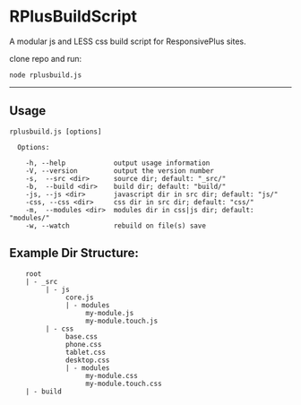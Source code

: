RPlusBuildScript
================

A modular js and LESS css build script for ResponsivePlus sites.


clone repo and run:

```
node rplusbuild.js
```
---
Usage
---

```
rplusbuild.js [options]

  Options:

	-h, --help            output usage information
	-V, --version         output the version number
 	-s,  --src <dir>      source dir; default: "_src/"
 	-b,  --build <dir>    build dir; default: "build/"
	-js, --js <dir>       javascript dir in src dir; default: "js/"
	-css, --css <dir>     css dir in src dir; default: "css/"
	-m,  --modules <dir>  modules dir in css|js dir; default: "modules/"
	-w, --watch           rebuild on file(s) save
```

Example Dir Structure:
---
```
    root
    | - _src
         | - js
              core.js
              | - modules
                   my-module.js
                   my-module.touch.js
         | - css
              base.css
              phone.css
              tablet.css
              desktop.css
              | - modules
                   my-module.css
                   my-module.touch.css
    | - build
```